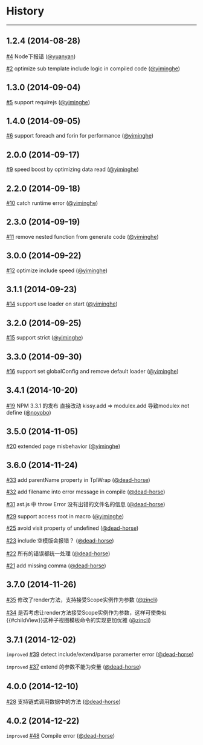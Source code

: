 # History
----

## 1.2.4 (2014-08-28)

[#4](https://github.com/kissyteam/xtemplate/issues/4) Node下报错   ([@yuanyan](https://github.com/yuanyan))

[#2](https://github.com/kissyteam/xtemplate/issues/2) optimize sub template include logic in compiled code   ([@yiminghe](https://github.com/yiminghe))

## 1.3.0 (2014-09-04)

[#5](https://github.com/kissyteam/xtemplate/issues/5) support requirejs   ([@yiminghe](https://github.com/yiminghe))

## 1.4.0 (2014-09-05)

[#6](https://github.com/kissyteam/xtemplate/issues/6) support foreach and forin for performance   ([@yiminghe](https://github.com/yiminghe))

## 2.0.0 (2014-09-17)

[#9](https://github.com/kissyteam/xtemplate/issues/9) speed boost by optimizing data read   ([@yiminghe](https://github.com/yiminghe))

## 2.2.0 (2014-09-18)

[#10](https://github.com/kissyteam/xtemplate/issues/10) catch runtime error   ([@yiminghe](https://github.com/yiminghe))

## 2.3.0 (2014-09-19)

[#11](https://github.com/kissyteam/xtemplate/issues/11) remove nested function from generate code   ([@yiminghe](https://github.com/yiminghe))

## 3.0.0 (2014-09-22)

[#12](https://github.com/kissyteam/xtemplate/issues/12) optimize include speed   ([@yiminghe](https://github.com/yiminghe))

## 3.1.1 (2014-09-23)

[#14](https://github.com/kissyteam/xtemplate/issues/14) support use loader on start   ([@yiminghe](https://github.com/yiminghe))

## 3.2.0 (2014-09-25)

[#15](https://github.com/kissyteam/xtemplate/issues/15) support strict   ([@yiminghe](https://github.com/yiminghe))

## 3.3.0 (2014-09-30)

[#16](https://github.com/kissyteam/xtemplate/issues/16) support set globalConfig and remove default loader   ([@yiminghe](https://github.com/yiminghe))

## 3.4.1 (2014-10-20)

[#19](https://github.com/kissyteam/xtemplate/issues/19) NPM 3.3.1 的发布 直接改动 kissy.add  =&gt; modulex.add  导致modulex not define   ([@noyobo](https://github.com/noyobo))

## 3.5.0 (2014-11-05)

[#20](https://github.com/kissyteam/xtemplate/issues/20) extended page misbehavior   ([@yiminghe](https://github.com/yiminghe))

## 3.6.0 (2014-11-24)

[#33](https://github.com/kissyteam/xtemplate/pull/33) add parentName property in TplWrap   ([@dead-horse](https://github.com/dead-horse))

[#32](https://github.com/kissyteam/xtemplate/pull/32) add filename into error message in compile   ([@dead-horse](https://github.com/dead-horse))

[#31](https://github.com/kissyteam/xtemplate/issues/31) ast.js 中 throw Error 没有出错的文件名的信息   ([@dead-horse](https://github.com/dead-horse))

[#29](https://github.com/kissyteam/xtemplate/issues/29) support access root in macro   ([@yiminghe](https://github.com/yiminghe))

[#25](https://github.com/kissyteam/xtemplate/pull/25) avoid visit property of undefined   ([@dead-horse](https://github.com/dead-horse))

[#23](https://github.com/kissyteam/xtemplate/issues/23) include 空模版会报错？   ([@dead-horse](https://github.com/dead-horse))

[#22](https://github.com/kissyteam/xtemplate/issues/22) 所有的错误都统一处理   ([@dead-horse](https://github.com/dead-horse))

[#21](https://github.com/kissyteam/xtemplate/pull/21) add missing comma   ([@dead-horse](https://github.com/dead-horse))

## 3.7.0 (2014-11-26)

[#35](https://github.com/kissyteam/xtemplate/pull/35) 修改了render方法，支持接受Scope实例作为参数   ([@zincli](https://github.com/zincli))

[#34](https://github.com/kissyteam/xtemplate/issues/34) 是否考虑让render方法接受Scope实例作为参数，这样可使类似{{#childView}}这种子视图模板命令的实现更加优雅   ([@zincli](https://github.com/zincli))

## 3.7.1 (2014-12-02)

`improved` [#39](https://github.com/kissyteam/xtemplate/pull/39) detect include/extend/parse paramerter error   ([@dead-horse](https://github.com/dead-horse))

`improved` [#37](https://github.com/kissyteam/xtemplate/issues/37) extend 的参数不能为变量   ([@dead-horse](https://github.com/dead-horse))

## 4.0.0 (2014-12-10)

[#28](https://github.com/kissyteam/xtemplate/issues/28) 支持链式调用数据中的方法   ([@dead-horse](https://github.com/dead-horse))

## 4.0.2 (2014-12-22)

`improved` [#48](https://github.com/kissyteam/xtemplate/pull/48) Compile error   ([@dead-horse](https://github.com/dead-horse))
